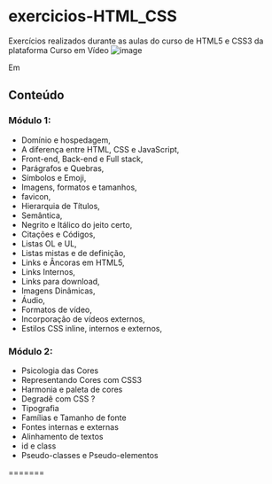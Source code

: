 # exercicios-HTML_CSS
Exercícios realizados durante as aulas do curso de HTML5 e CSS3 da plataforma Curso em Vídeo
![image](https://user-images.githubusercontent.com/88253809/155230104-debe6b75-14b7-4ffb-b02c-0c87026f13cc.png)

Em
## Conteúdo
### Módulo 1:
- Domínio e hospedagem, 
- A diferença entre HTML, CSS e JavaScript, 
- Front-end, Back-end e Full stack, 
- Parágrafos e Quebras, 
- Símbolos e Emoji, 
- Imagens, formatos e tamanhos, 
- favicon, 
- Hierarquia de Títulos, 
- Semântica, 
- Negrito e Itálico do jeito certo, 
- Citações e Códigos, 
- Listas OL e UL, 
- Listas mistas e de definição, 
- Links e Âncoras em HTML5, 
- Links Internos, 
- Links para download, 
- Imagens Dinâmicas, 
- Áudio, 
- Formatos de vídeo, 
- Incorporação de vídeos externos, 
- Estilos CSS inline, internos e externos, 

### Módulo 2:
- Psicologia das Cores
- Representando Cores com CSS3
- Harmonia e paleta de cores
- Degradê com CSS ?
- Tipografia
- Famílias e Tamanho de fonte
- Fontes internas e externas
- Alinhamento de textos 
- id e class
- Pseudo-classes e Pseudo-elementos

=======

